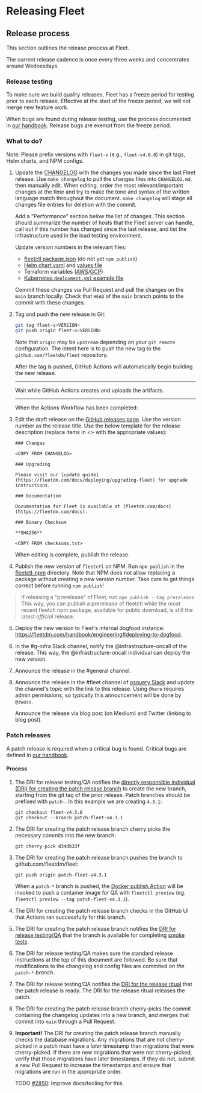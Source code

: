 # Releasing Fleet

## Release process

This section outlines the release process at Fleet.

The current release cadence is once every three weeks and concentrates around Wednesdays.

### Release testing

To make sure we build quality releases, Fleet has a freeze period for testing prior to each release. 
Effective at the start of the freeze period, we will not merge new feature work.

When bugs are found during release testing, use the process documented in [our handbook](https://fleetdm.com/handbook/quality#release-testing).
Release bugs are exempt from the freeze period.

### What to do?

Note: Please prefix versions with `fleet-v` (e.g., `fleet-v4.0.0`) in git tags, Helm charts, and NPM configs.

1. Update the [CHANGELOG](https://github.com/fleetdm/fleet/blob/main/CHANGELOG.md) with the changes you made since the last
   Fleet release. Use `make changelog` to pull the changes files into `CHANGELOG.md`, then manually
   edit. When editing, order the most relevant/important changes at the time and try to make the
   tone and syntax of the written language match throughout the document. `make changelog` will stage all changes
   file entries for deletion with the commit.

   Add a "Performance" section below the list of changes. This section should summarize the number of
   hosts that the Fleet server can handle, call out if this number has
   changed since the last release, and list the infrastructure used in the load testing environment.

   Update version numbers in the relevant files:

   - [fleetctl package.json](https://github.com/fleetdm/fleet/blob/main/tools/fleetctl-npm/package.json) (do not yet `npm publish`)
   - [Helm chart.yaml](https://github.com/fleetdm/fleet/blob/main/charts/fleet/Chart.yaml) and [values file](https://github.com/fleetdm/fleet/blob/main/charts/fleet/values.yaml)
   - Terraform variables ([AWS](https://github.com/fleetdm/fleet/blob/main/infrastructure/dogfood/terraform/aws/variables.tf)/[GCP](https://github.com/fleetdm/fleet/blob/main/infrastructure/dogfood/terraform/gcp/variables.tf))
   - [Kubernetes `deployment.yml` example file](https://github.com/fleetdm/fleet/blob/main/docs/Deploy/Deploying-Fleet-on-Kubernetes.md)

   Commit these changes via Pull Request and pull the changes on the `main` branch locally. Check that
   `HEAD` of the `main` branch points to the commit with these changes.

2. Tag and push the new release in Git:
   ```sh
   git tag fleet-v<VERSION>
   git push origin fleet-v<VERSION>
   ```

   Note that `origin` may be `upstream` depending on your `git remote` configuration. The intent here
   is to push the new tag to the `github.com/fleetdm/fleet` repository.

   After the tag is pushed, GitHub Actions will automatically begin building the new release.

   ***

   Wait while GitHub Actions creates and uploads the artifacts.

   ***

   When the Actions Workflow has been completed:

3. Edit the draft release on the [GitHub releases page](https://github.com/fleetdm/fleet/releases).
   Use the version number as the release title. Use the below template for the release description
   (replace items in <> with the appropriate values):
   ```
   ### Changes

   <COPY FROM CHANGELOG>

   ### Upgrading

   Please visit our [update guide](https://fleetdm.com/docs/deploying/upgrading-fleet) for upgrade instructions.

   ### Documentation

   Documentation for Fleet is available at [fleetdm.com/docs](https://fleetdm.com/docs).

   ### Binary Checksum

   **SHA256**

   <COPY FROM checksums.txt>
   ```

   When editing is complete, publish the release.

4. Publish the new version of `fleetctl` on NPM. Run `npm publish` in the
   [fleetctl-npm](https://github.com/fleetdm/fleet/tree/main/tools/fleetctl-npm) directory. Note that NPM does not allow replacing a
   package without creating a new version number. Take care to get things correct before running
   `npm publish`!

> If releasing a "prerelease" of Fleet, run `npm publish --tag prerelease`. This way, you can
> publish a prerelease of fleetctl while the most recent fleetctl npm package, available for public
> download, is still the latest _official_ release.

5. Deploy the new version to Fleet's internal dogfood instance: https://fleetdm.com/handbook/engineering#deploying-to-dogfood.

6. In the #g-infra Slack channel, notify the @infrastructure-oncall of the release. This way, the @infrastructure-oncall individual can deploy the new version.

7. Announce the release in the #general channel. 

7. Announce the release in the #fleet channel of [osquery
   Slack](https://fleetdm.com/slack) and
   update the channel's topic with the link to this release. Using `@here` requires admin
   permissions, so typically this announcement will be done by `@zwass`.

   Announce the release via blog post (on Medium) and Twitter (linking to blog post).

### Patch releases

A patch release is required when a critical bug is found. Critical bugs are defined in [our handbook](https://fleetdm.com/handbook/quality#critical-bugs).

#### Process

1. The DRI for release testing/QA notifies the [directly responsible individual (DRI) for creating the patch release branch](https://fleetdm.com/handbook/engineering#rituals) to create the new branch, starting from the git tag of the prior release. Patch branches should be prefixed with `patch-`. In this example we are creating `4.3.1`:
   ```
   git checkout fleet-v4.3.0
   git checkout --branch patch-fleet-v4.3.1
   ```

2. The DRI for creating the patch release branch cherry picks the necessary commits into the new branch:
   ```
   git cherry-pick d34db33f
   ```

3. The DRI for creating the patch release branch pushes the branch to github.com/fleetdm/fleet:
   ```
   git push origin patch-fleet-v4.3.1
   ```

   When a `patch-*` branch is pushed, the [Docker publish
   Action](https://github.com/fleetdm/fleet/actions/workflows/goreleaser-snapshot-fleet.yaml) will
   be invoked to push a container image for QA with `fleetctl preview` (eg. `fleetctl preview --tag patch-fleet-v4.3.1`).

4. The DRI for creating the patch release branch checks in the GitHub UI that Actions ran successfully for this branch.

5. The DRI for creating the patch release branch notifies the [DRI for release testing/QA](https://fleetdm.com/handbook/product#rituals) that the branch is available for completing [smoke tests](https://github.com/fleetdm/fleet/blob/main/.github/ISSUE_TEMPLATE/smoke-tests.md).

6. The DRI for release testing/QA makes sure the standard release instructions at the top of this document are followed. Be sure that modifications to the changelog and config files are commited _on the `patch-*` branch_.

7. The DRI for release testing/QA notifies the [DRI for the release ritual](https://fleetdm.com/handbook/engineering#rituals) that the patch release is ready. The DRI for the release ritual releases the patch.

8. The DRI for creating the patch release branch cherry-picks the commit containing the changelog updates into a new branch, and merges that commit into `main` through a Pull Request.

9. **Important!** The DRI for creating the patch release branch manually checks the database migrations. Any migrations that are not cherry-picked in a patch must have a _later_ timestamp than migrations that were cherry-picked. If there are new migrations that were not cherry-picked, verify that those migrations have later timestamps. If they do not, submit a new Pull Request to increase the timestamps and ensure that migrations are run in the appropriate order.

   TODO [#2850](https://github.com/fleetdm/fleet/issues/2850): Improve docs/tooling for this.

<meta name="pageOrderInSection" value="500">
<meta name="description" value="Learn how new versions of Fleet are tested and released.">
